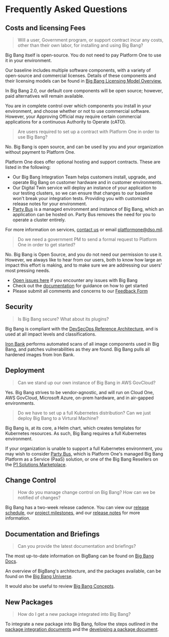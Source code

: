 # Frequently Asked Questions

## Costs and licensing Fees

> Will a user, Government program, or support contract incur any costs, other
than their own labor, for installing and using Big Bang?

Big Bang itself is open-source. You do not need to pay Platform One
to use it in your environment.

Our baseline includes multiple software components, with a variety
of open-source and commercial licenses. Details of these components and
their licensing models can be found in
[Big Bang Licensing Model Overview.](../concepts/licensing.md)

In Big Bang 2.0, our default core components will be open source; however, paid
alternatives will remain available.

You are in complete control over which components you install in your
environment, and choose whether or not to use commercial software.
However, your Approving Official may require certain commercial applications for a continuous Authority to Operate (cATO).

> Are users required to set up a contract with Platform One in order to
use Big Bang?

No. Big Bang is open source, and can be used by you and your organization
without payment to Platform One.

Platform One does offer optional hosting and support contracts. These are listed in the following:

- Our Big Bang Integration Team helps customers install, upgrade, and operate Big Bang on customer hardware and in customer environments.
- Our Digital Twin service will deploy an instance of your application to
  our testing clusters, so we can ensure that changes to our baseline won't break your integration tests. Providing you with customized release notes for your environment.
- [Party Bus](https://p1.dso.mil/partybus) is a managed environment and
  instance of Big Bang, which an application can be hosted on. Party Bus removes the
  need for you to operate a cluster entirely.

For more information on services, [contact us](https://p1.dso.mil/contact-us) or email platformone@dso.mil.

> Do we need a government PM to send a formal request to Platform One in order
to get started?

No. Big Bang is Open Source, and you do not need our permission to use it.
However, we always like to hear from our users, both to know how large an
impact this effort is making, and to make sure we are addressing our users'
most pressing needs.

* [Open issues here](https://repo1.dso.mil/platform-one/big-bang/umbrella/-/issues/new) if you encounter any issues with Big Bang
* Check out the [documentation](https://repo1.dso.mil/platform-one/big-bang/bigbang/-/tree/master/docs) for guidance on how to get started
* Please submit all comments and concerns to our [Feedback Form](https://forms.osi.apps.mil/r/QjGsAfZLeV)

## Security

> Is Big Bang secure? What about its plugins?

Big Bang is compliant with the
[DevSecOps Reference Architecture](https://dodcio.defense.gov/Portals/0/Documents/Library/DoD%20Enterprise%20DevSecOps%20Reference%20Design%20-%20CNCF%20Kubernetes%20w-DD1910_cleared_20211022.pdf), and is used at all impact levels and classifications.

[Iron Bank](https://p1.dso.mil/ironbank) performs automated scans of all image
components used in Big Bang, and patches vulnerabilities as they are found. Big Bang
pulls all hardened images from Iron Bank.

<!--
TODO: link to cATO docs - Cyber is working on a Care Package at IL4 to link here
-->

## Deployment

> Can we stand up our own instance of Big Bang in AWS GovCloud?

Yes. Big Bang strives to be vendor-agnostic, and will run on Cloud One,
AWS GovCloud, Microsoft Azure, on-prem hardware, and in air-gapped
environments.

> Do we have to set up a full Kubernetes distribution? Can we just deploy Big Bang to a Virtural Machine?

Big Bang is, at its core, a Helm chart, which creates templates for Kubernetes
resources. As such, Big Bang requires a full Kubernetes environment.

If your organization is unable to support a full Kubernetes environment, you may wish to
consider [Party Bus](https://p1.dso.mil/partybus), which is Platform One's
managed Big Bang Platform as a Service (PaaS) solution, or one of the Big Bang Resellers on the [P1 Solutions Marketplace](https://p1.dso.mil/marketplace).

## Change Control

> How do you manage change control on Big Bang? How can we be notified of changes?

Big Bang has a two-week release cadence. You can view our
[release schedule](../index.md#release-schedule),
our [project milestones](https://repo1.dso.mil/groups/big-bang/-/milestones),
and our [release notes](https://repo1.dso.mil/big-bang/bigbang/-/releases)
for more information.

## Documentation and Briefings

> Can you provide the latest documentation and briefings?

The most up-to-date information on BigBang can be found on
[Big Bang Docs](https://docs-bigbang.dso.mil/latest/docs).

An overview of BigBang's architecture, and the packages available, can be found
on the [Big Bang Universe](https://universe.bigbang.dso.mil/).

It would also be useful to review
[Big Bang Concepts](../concepts/index.md).

## New Packages

> How do I get a new package integrated into Big Bang?

To integrate a new package into Big Bang, follow the steps outlined in the [package integration documents](../community/development/package-integration/index.md) and the [developing a package document](../community/development/develop-package.md).
